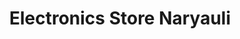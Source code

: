 ---
title: "Electronics Store Naryauli"
url: /naryawali/electronics-store-naryauli/
shop: electronics
---